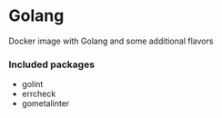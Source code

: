 # Golang 
Docker image with Golang and some additional flavors

### Included packages

* golint
* errcheck
* gometalinter 
